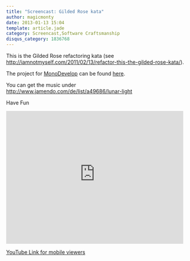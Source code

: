 ```yaml
---
title: "Screencast: Gilded Rose kata"
author: magicmonty
date: 2013-01-13 15:04
template: article.jade
category: Screencast,Software Craftsmanship
disqus_category: 1836768
---
```


This is the Gilded Rose refactoring kata (see http://iamnotmyself.com/2011/02/13/refactor-this-the-gilded-rose-kata/).

The project for [MonoDevelop](http://monodevelop.com/) can be found [here](https://github.com/magicmonty/gildedrose_kata_monodevelop).

You can get the music under http://www.jamendo.com/de/list/a49686/lunar-light

Have Fun

<iframe style="margin: 0 auto;" width="480" height="360" src="http://www.youtube-nocookie.com/embed/iwWqlqXzrwU?rel=0" frameborder="0" allowfullscreen=""></iframe>

[YouTube Link for mobile viewers](http://youtu.be/iwWqlqXzrwU)
